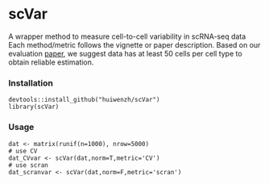 # scVar
A wrapper method to measure cell-to-cell variability in scRNA-seq data
Each method/metric follows the vignette or paper description. Based on our evaluation [paper](https://www.biorxiv.org/content/10.1101/2022.11.24.517880v1.full.pdf+html), we suggest data has at least 50 cells per cell type to obtain reliable estimation.

### Installation 
```
devtools::install_github("huiwenzh/scVar")
library(scVar)
```

### Usage 
```
dat <- matrix(runif(n=1000), nrow=5000)
# use CV
dat_CVvar <- scVar(dat,norm=T,metric='CV')
# use scran
dat_scranvar <- scVar(dat,norm=F,metric='scran')
```



